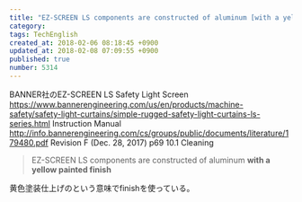 ```yaml
---
title: "EZ-SCREEN LS components are constructed of aluminum [with a yellow painted finish]"
category: 
tags: TechEnglish
created_at: 2018-02-06 08:18:45 +0900
updated_at: 2018-02-08 07:09:55 +0900
published: true
number: 5314
---
```


BANNER社のEZ-SCREEN LS Safety Light Screen
https://www.bannerengineering.com/us/en/products/machine-safety/safety-light-curtains/simple-rugged-safety-light-curtains-ls-series.html
Instruction Manual
http://info.bannerengineering.com/cs/groups/public/documents/literature/179480.pdf
Revision F (Dec. 28, 2017)
p69
10.1 Cleaning

> EZ-SCREEN LS components are constructed of aluminum **with a yellow painted finish**

黄色塗装仕上げのという意味でfinishを使っている。


